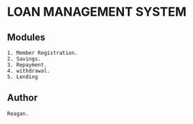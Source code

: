 # LOAN MANAGEMENT SYSTEM

## Modules
    1. Member Registration.
    2. Savings.
    3. Repayment.
    4. withdrawal.
    5. Lending


## Author 
    Reagan.